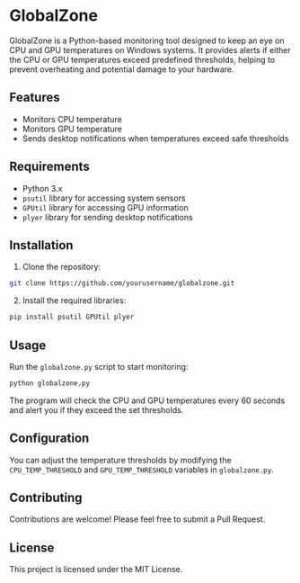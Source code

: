 # GlobalZone

GlobalZone is a Python-based monitoring tool designed to keep an eye on CPU and GPU temperatures on Windows systems. It provides alerts if either the CPU or GPU temperatures exceed predefined thresholds, helping to prevent overheating and potential damage to your hardware.

## Features

- Monitors CPU temperature
- Monitors GPU temperature
- Sends desktop notifications when temperatures exceed safe thresholds

## Requirements

- Python 3.x
- `psutil` library for accessing system sensors
- `GPUtil` library for accessing GPU information
- `plyer` library for sending desktop notifications

## Installation

1. Clone the repository:

```bash
git clone https://github.com/yourusername/globalzone.git
```

2. Install the required libraries:

```bash
pip install psutil GPUtil plyer
```

## Usage

Run the `globalzone.py` script to start monitoring:

```bash
python globalzone.py
```

The program will check the CPU and GPU temperatures every 60 seconds and alert you if they exceed the set thresholds.

## Configuration

You can adjust the temperature thresholds by modifying the `CPU_TEMP_THRESHOLD` and `GPU_TEMP_THRESHOLD` variables in `globalzone.py`.

## Contributing

Contributions are welcome! Please feel free to submit a Pull Request.

## License

This project is licensed under the MIT License.